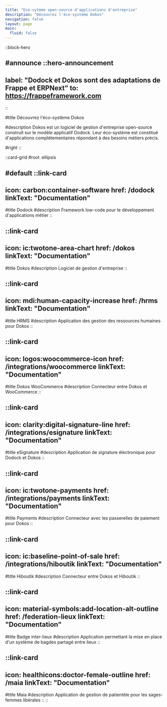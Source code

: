 ```yaml
---
title: "Eco-sytème open-source d'applications d'entreprise"
description: "Découvrez l'éco-système Dokos"
navigation: false
layout: page
main:
  fluid: false
---
```


::block-hero

#announce
  ::hero-announcement
  ---
  label: "Dodock et Dokos sont des adaptations de Frappe et ERPNext"
  to: https://frappeframework.com
  ---
  ::

#title
Découvrez l'éco-système Dokos

#description
Dokos est un logiciel de gestion d'entreprise open-source construit sur le modèle applicatif Dodock.
Leur éco-système est constitué d'applications complétementaires répondant à des besoins métiers précis.

#right
::

::card-grid
#root
:ellipsis

#default
  ::link-card
  ---
  icon: carbon:container-software
  href: /dodock
  linkText: "Documentation"
  ---
  #title
  Dodock
  #description
  Framework low-code pour le développement d'applications métier
  ::

  ::link-card
  ---
  icon: ic:twotone-area-chart
  href: /dokos
  linkText: "Documentation"
  ---
  #title
  Dokos
  #description
  Logiciel de gestion d'entreprise
  ::

  ::link-card
  ---
  icon: mdi:human-capacity-increase
  href: /hrms
  linkText: "Documentation"
  ---
  #title
  HRMS
  #description
  Application des gestion des ressources humaines pour Dokos
  ::

  ::link-card
  ---
  icon: logos:woocommerce-icon
  href: /integrations/woocommerce
  linkText: "Documentation"
  ---
  #title
  Dokos WooCommerce
  #description
  Connecteur entre Dokos et WooCommerce
  ::

  ::link-card
  ---
  icon: clarity:digital-signature-line
  href: /integrations/esignature
  linkText: "Documentation"
  ---
  #title
  eSignature
  #description
  Application de signature électronique pour Dodock et Dokos
  ::

  ::link-card
  ---
  icon: ic:twotone-payments
  href: /integrations/payments
  linkText: "Documentation"
  ---
  #title
  Payments
  #description
  Connecteur avec les passerelles de paiement pour Dokos
  ::

  ::link-card
  ---
  icon: ic:baseline-point-of-sale
  href: /integrations/hiboutik
  linkText: "Documentation"
  ---
  #title
  Hiboutik
  #description
  Connecteur entre Dokos et Hiboutik
  ::

  ::link-card
  ---
  icon: material-symbols:add-location-alt-outline
  href: /federation-lieux
  linkText: "Documentation"
  ---
  #title
  Badge inter-lieux
  #description
  Application permettant la mise en place d'un système de bagdes partagé entre lieux
  ::

  ::link-card
  ---
  icon: healthicons:doctor-female-outline
  href: /maia
  linkText: "Documentation"
  ---
  #title
  Maia
  #description
  Application de gestion de patientèle pour les sages-femmes libérales
  ::
::
